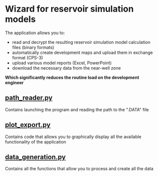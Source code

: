 # Wizard for reservoir simulation models

The application allows you to:
* read and decrypt the resulting reservoir simulation model calculation files (binary formats)
* automatically create development maps and upload them in exchange format (CPS-3)
* upload various model reports (Excel, PowerPoint)
* download the necessary data from the near-well zone 

**Which significantly reduces the routine load on the development engineer**

## [path_reader.py](https://github.com/shmeleved/Wizard_for_building_maps_and_reports_of_reservoir_simulation_models/blob/main/path_reader.py)
Contains launching the program and reading the path to the ".DATA" file

## [plot_export.py](https://github.com/shmeleved/Wizard_for_building_maps_and_reports_of_reservoir_simulation_models/blob/main/plot_export.py)
Contains code that allows you to graphically display all the available functionality of the application

## [data_generation.py](https://github.com/shmeleved/Wizard_for_building_maps_and_reports_of_reservoir_simulation_models/blob/main/data_generation.py)
Contains all the functions that allow you to process and create all the data
